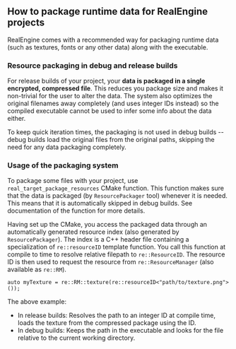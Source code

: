 ﻿## How to package runtime data for RealEngine projects

RealEngine comes with a recommended way for packaging runtime data (such as textures, fonts or any other data) along with the executable.

### Resource packaging in debug and release builds

For release builds of your project, your **data is packaged in a single encrypted, compressed file**. This reduces you package size and makes it non-trivial for the user to alter the data. The system also optimizes the original filenames away completely (and uses integer IDs instead) so the compiled executable cannot be used to infer some info about the data either.

To keep quick iteration times, the packaging is not used in debug builds -- debug builds load the original files from the original paths, skipping the need for any data packaging completely.

### Usage of the packaging system

To package some files with your project, use `real_target_package_resources` CMake function. This function makes sure that the data is packaged (by `ResourcePackager` tool) whenever it is needed. This means that it is automatically skipped in debug builds. See documentation of the function for more details.

Having set up the CMake, you access the packaged data through an automatically generated resource index (also generated by `ResourcePackager`). The index is a C++ header file containing a specialization of `re::resourceID` template function. You call this function at compile to time to resolve relative filepath to `re::ResourceID`. The resource ID is then used to request the resource from `re::ResourceManager` (also available as `re::RM`).

```
auto myTexture = re::RM::texture(re::resourceID<"path/to/texture.png">());
```

The above example:

 * In release builds: Resolves the path to an integer ID at compile time, loads the texture from the compressed package using the ID.
 * In debug builds: Keeps the path in the executable and looks for the file relative to the current working directory.

